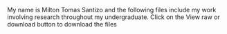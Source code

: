 My name is Milton Tomas Santizo and the following files include my work involving research throughout my undergraduate. Click on the View raw or download button to download the files
